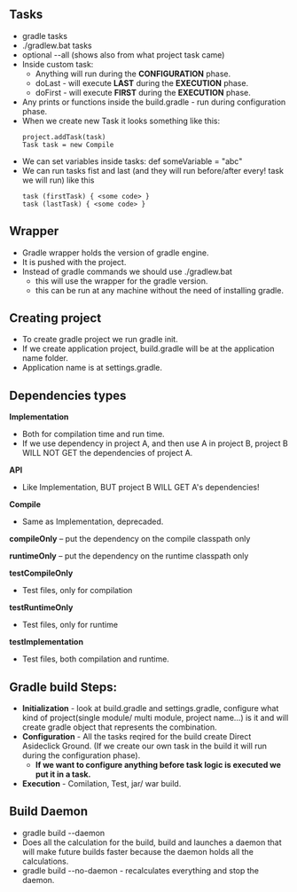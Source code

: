 ## Tasks
- gradle tasks
- ./gradlew.bat tasks
- optional --all (shows also from what project task came)
- Inside custom task:
  - Anything will run during the **CONFIGURATION** phase.
  - doLast - will execute **LAST** during the **EXECUTION** phase.
  - doFirst - will execute **FIRST** during the **EXECUTION** phase.
- Any prints or functions inside the build.gradle - run during configuration phase.
- When we create new Task it looks something like this:
  ```
  project.addTask(task)
  Task task = new Compile
  ```
- We can set variables inside tasks: def someVariable = "abc"
- We can run tasks fist and last (and they will run before/after every! task we will run) like this
  ```
  task (firstTask) { <some code> }
  task (lastTask) { <some code> }
  ```

## Wrapper
- Gradle wrapper holds the version of gradle engine.
- It is pushed with the project.
- Instead of gradle commands we should use ./gradlew.bat 
  - this will use the wrapper for the gradle version.
  - this can be run at any machine without the need of installing gradle.

## Creating project
- To create gradle project we run gradle init.
- If we create application project, build.gradle will be at the application name folder.
- Application name is at settings.gradle.

## Dependencies types
**Implementation** 
- Both for compilation time and run time.
- If we use dependency in project A, and then use A in project B, project B WILL NOT GET the dependencies of project A.

**API**
- Like Implementation, BUT project B WILL GET A's dependencies!

**Compile** 
- Same as Implementation, deprecaded.

**compileOnly**
– put the dependency on the compile classpath only

**runtimeOnly**
– put the dependency on the runtime classpath only

**testCompileOnly**
- Test files, only for compilation

**testRuntimeOnly**
- Test files, only for runtime

**testImplementation**
- Test files, both compilation and runtime.

## Gradle build Steps:
- **Initialization** - look at build.gradle and settings.gradle, configure what kind of project(single module/ multi module, project name...) is it and will create gradle object that represents the combination.
- **Configuration** - All the tasks reqired for the build create Direct Asideclick Ground. (If we create our own task in the build it will run during the configuration phase). 
  - **If we want to configure anything before task logic is executed we put it in a task.**
- **Execution** - Comilation, Test, jar/ war build.

## Build Daemon
- gradle build --daemon
- Does all the calculation for the build, build and launches a daemon that will make future builds faster because the daemon holds all the calculations.
- gradle build --no-daemon - recalculates everything and stop the daemon.
